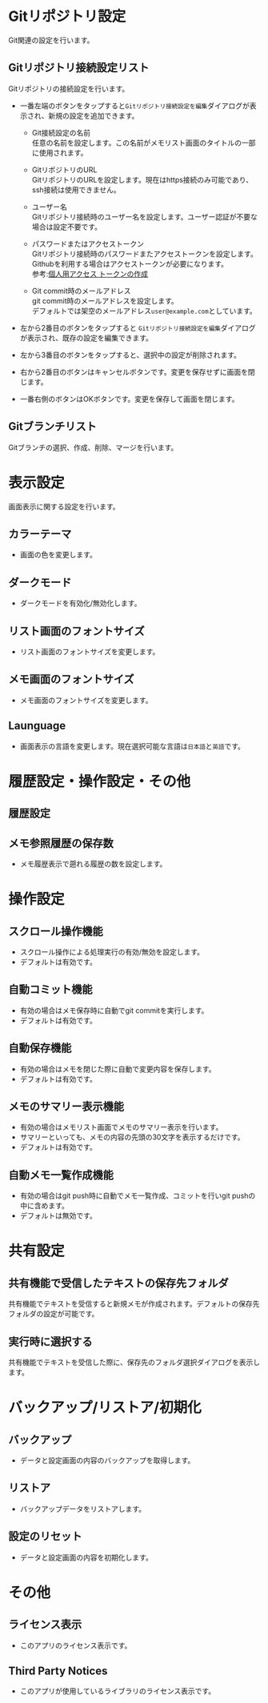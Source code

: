 # Gitリポジトリ設定
Git関連の設定を行います。  

## Gitリポジトリ接続設定リスト
Gitリポジトリの接続設定を行います。  
- 一番左端のボタンをタップすると`Gitリポジトリ接続設定を編集`ダイアログが表示され、新規の設定を追加できます。
  - Git接続設定の名前  
    任意の名前を設定します。この名前がメモリスト画面のタイトルの一部に使用されます。

  - GitリポジトリのURL  
    GitリポジトリのURLを設定します。現在はhttps接続のみ可能であり、ssh接続は使用できません。

  - ユーザー名  
    Gitリポジトリ接続時のユーザー名を設定します。ユーザー認証が不要な場合は設定不要です。

  - パスワードまたはアクセストークン  
    Gitリポジトリ接続時のパスワードまたアクセストークンを設定します。  
    Githubを利用する場合はアクセストークンが必要になります。  
    参考:[個人用アクセス トークンの作成](https://docs.github.com/ja/authentication/keeping-your-account-and-data-secure/creating-a-personal-access-token)  

  - Git commit時のメールアドレス   
    git commit時のメールアドレスを設定します。  
    デフォルトでは架空のメールアドレス`user@example.com`としています。  
    
- 左から2番目のボタンをタップすると  `Gitリポジトリ接続設定を編集`ダイアログが表示され、既存の設定を編集できます。 

- 左から3番目のボタンをタップすると、選択中の設定が削除されます。  

- 右から2番目のボタンはキャンセルボタンです。変更を保存せずに画面を閉じます。  

- 一番右側のボタンはOKボタンです。変更を保存して画面を閉じます。  

## Gitブランチリスト
Gitブランチの選択、作成、削除、マージを行います。


## 
# 表示設定
画面表示に関する設定を行います。  

## カラーテーマ
- 画面の色を変更します。

## ダークモード
- ダークモードを有効化/無効化します。

## リスト画面のフォントサイズ
- リスト画面のフォントサイズを変更します。

## メモ画面のフォントサイズ
- メモ画面のフォントサイズを変更します。

## Launguage
- 画面表示の言語を変更します。現在選択可能な言語は`日本語`と`英語`です。

# 履歴設定・操作設定・その他

## 履歴設定
## メモ参照履歴の保存数
- メモ履歴表示で遡れる履歴の数を設定します。

# 操作設定
## スクロール操作機能
- スクロール操作による処理実行の有効/無効を設定します。
- デフォルトは有効です。

## 自動コミット機能
- 有効の場合はメモ保存時に自動でgit commitを実行します。
- デフォルトは有効です。

## 自動保存機能
- 有効の場合はメモを閉じた際に自動で変更内容を保存します。
- デフォルトは有効です。

## メモのサマリー表示機能
- 有効の場合はメモリスト画面でメモのサマリー表示を行います。
- サマリーといっても、メモの内容の先頭の30文字を表示するだけです。
- デフォルトは有効です。

## 自動メモ一覧作成機能
- 有効の場合はgit push時に自動でメモ一覧作成、コミットを行いgit pushの中に含めます。
- デフォルトは無効です。

# 共有設定
## 共有機能で受信したテキストの保存先フォルダ
共有機能でテキストを受信すると新規メモが作成されます。デフォルトの保存先フォルダの設定が可能です。

## 実行時に選択する
共有機能でテキストを受信した際に、保存先のフォルダ選択ダイアログを表示します。


# バックアップ/リストア/初期化
## バックアップ
- データと設定画面の内容のバックアップを取得します。

## リストア
- バックアップデータをリストアします。

## 設定のリセット
- データと設定画面の内容を初期化します。

# その他
## ライセンス表示
- このアプリのライセンス表示です。

## Third Party Notices
- このアプリが使用しているライブラリのライセンス表示です。

